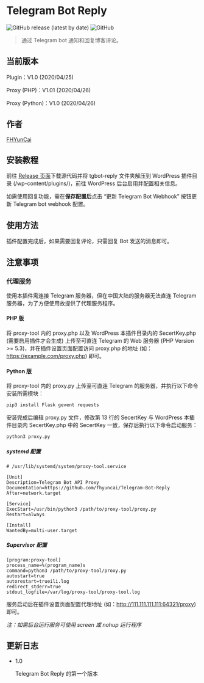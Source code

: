 # Telegram Bot Reply

![GitHub release (latest by date)](https://img.shields.io/github/v/release/fhyuncai/Telegram-Bot-Reply?style=flat-square)
![GitHub](https://img.shields.io/github/license/fhyuncai/Telegram-Bot-Reply?style=flat-square)

> 通过 Telegram bot 通知和回复博客评论。

## 当前版本

Plugin：V1.0 (2020/04/25)

Proxy (PHP)：V1.01 (2020/04/26)

Proxy (Python)：V1.0 (2020/04/26)

## 作者

[FHYunCai](https://yuncaioo.com)

## 安装教程

前往 [Release 页面](https://github.com/fhyuncai/Telegram-Bot-Reply/releases/latest)下载源代码并将 tgbot-reply 文件夹解压到 WordPress 插件目录 (/wp-content/plugins/)，前往 WordPress 后台启用并配置相关信息。

如需使用回复功能，需在**保存配置后**点击 “更新 Telegram Bot Webhook” 按钮更新 Telegram bot webhook 配置。

## 使用方法

插件配置完成后，如果需要回复评论，只需回复 Bot 发送的消息即可。

## 注意事项

### 代理服务

使用本插件需连接 Telegram 服务器，但在中国大陆的服务器无法直连 Telegram 服务器，为了方便使用故提供了代理服务程序。

#### PHP 版

将 proxy-tool 内的 proxy.php 以及 WordPress 本插件目录内的 SecertKey.php (需要启用插件才会生成) 上传至可直连 Telegram 的 Web 服务器 (PHP Version >= 5.3)，并在插件设置页面配置访问 proxy.php 的地址 (如：https://example.com/proxy.php) 即可。

#### Python 版

将 proxy-tool 内的 proxy.py 上传至可直连 Telegram 的服务器，并执行以下命令安装所需模块：

```bash
pip3 install Flask gevent requests
```

安装完成后编辑 proxy.py 文件，修改第 13 行的 SecertKey 与 WordPress 本插件目录内 SecertKey.php 中的 SecertKey 一致，保存后执行以下命令启动服务：

```bash
python3 proxy.py
```

##### systemd 配置
```
# /usr/lib/systemd/system/proxy-tool.service

[Unit]
Description=Telegram Bot API Proxy
Documentation=https://github.com/fhyuncai/Telegram-Bot-Reply
After=network.target

[Service]
ExecStart=/usr/bin/python3 /path/to/proxy-tool/proxy.py
Restart=always

[Install]
WantedBy=multi-user.target
```

##### Supervisor 配置
```
[program:proxy-tool]
process_name=%(program_name)s
command=python3 /path/to/proxy-tool/proxy.py
autostart=true
autorestart=trueili.log
redirect_stderr=true
stdout_logfile=/var/log/proxy-tool/proxy-tool.log
```

服务启动后在插件设置页面配置代理地址 (如：http://111.111.111.111:64321/proxy) 即可。

*注：如需后台运行服务可使用 screen 或 nohup 运行程序*

## 更新日志

* 1.0

    Telegram Bot Reply 的第一个版本
